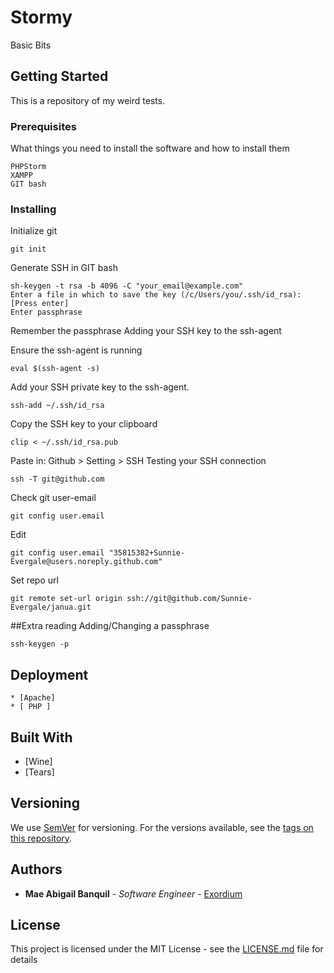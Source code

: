 # Stormy
Basic Bits

## Getting Started

This is a repository of my weird tests.

### Prerequisites

What things you need to install the software and how to install them

```
PHPStorm
XAMPP
GIT bash
```

### Installing
Initialize git
```
git init
```
Generate SSH in GIT bash

```
sh-keygen -t rsa -b 4096 -C "your_email@example.com"
Enter a file in which to save the key (/c/Users/you/.ssh/id_rsa):[Press enter]
Enter passphrase
```
Remember the passphrase 
Adding your SSH key to the ssh-agent

Ensure the ssh-agent is running
```
eval $(ssh-agent -s)
```
Add your SSH private key to the ssh-agent.
```
ssh-add ~/.ssh/id_rsa
```
Copy the SSH key to your clipboard
```
clip < ~/.ssh/id_rsa.pub
```
Paste in: Github > Setting > SSH
Testing your SSH connection
```
ssh -T git@github.com
```
Check git user-email
```
git config user.email
```
Edit
```
git config user.email "35815382+Sunnie-Evergale@users.noreply.github.com"
```
Set repo url
```
git remote set-url origin ssh://git@github.com/Sunnie-Evergale/janua.git
```
##Extra reading
Adding/Changing a passphrase
```
ssh-keygen -p
```

## Deployment

```
* [Apache]
* [ PHP ]
```

## Built With

* [Wine]
* [Tears]

## Versioning

We use [SemVer](http://semver.org/) for versioning. For the versions available, see the [tags on this repository](https://github.com/your/project/tags). 

## Authors

* **Mae Abigail Banquil** - *Software Engineer* - [Exordium](https://www.behance.net/maebanquil72d7)



## License

This project is licensed under the MIT License - see the [LICENSE.md](LICENSE.md) file for details
